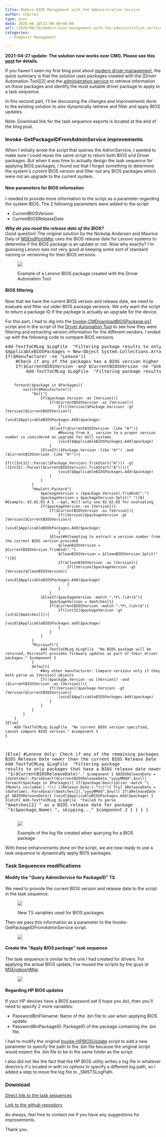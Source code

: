 ```yaml
---
title: Modern BIOS Management with the Administration Service
author: Charles
type: post
date: 2020-06-18T13:00:00+00:00
url: /2020/06/18/modern-bios-management-with-the-administration-service/
categories:
  - Endpoint Management

---
```

**2021-04-27 update: The solution now works over CMG. Please see this [post](https://sysmansquad.com/2021/04/27/updated-modern-driver-bios-management-with-cmg-support/) for details.**

If you haven't seen my first blog post about [modern driver management](https://www.sysmansquad.com/2020/05/15/modern-driver-management-with-the-administration-service/), the quick summary is that the solution uses packages created with the [Driver Automation Tool][2] and the [administration service](https://docs.microsoft.com/en-us/mem/configmgr/develop/adminservice/overview) to retrieve information on these packages and identify the most suitable driver package to apply in a task sequence.

In this second part, I'll be discussing the changes and improvements done to the existing solution to also dynamically retrieve and filter and apply BIOS updates.

Note: Download link for the task sequence exports is located at the end of the blog post.

### Invoke-GetPackageIDFromAdminService improvements

When I initially wrote the script that queries the AdminService, I wanted to make sure I could reuse the same script to return both BIOS and Driver packages. But when it was time to actually design the task sequence for applying BIOS packages, I found out that I forgot something to determine the system's current BIOS version and filter out any BIOS packages which were not an upgrade to the current system.

#### New parameters for BIOS information

I needed to provide more information to the script as a parameter regarding the system BIOS. The 2 following parameters were added to the script:

  * CurrentBIOSVersion
  * CurrentBIOSReleaseDate

**_Why do you need the release date of the BIOS?_**  
Good question! The original solution by the Nickolaj Andersen and Maurice Daly of [MSEndPointMgr](https://msendpointmgr.com/modern-bios-management/) uses the BIOS release date for Lenovo systems to determine if the BIOS package is an update or not. Now why exactly? I'm guessing Lenovo was not very good at keeping some sort of standard naming or versioning for their BIOS versions.<figure class="wp-block-image size-large">

![](image-2-1024x584.png) <figcaption>Example of a Lenovo BIOS package created with the Driver Automation Tool</figcaption></figure> 

#### BIOS filtering

Now that we have the current BIOS version and release date, we need to evaluate and filter out older BIOS package versions. We only want the script to return a package ID if the package is actually an upgrade for the device.

For this part, I had to dig into the [Invoke-CMDownloadBIOSPackage.ps1](https://github.com/MSEndpointMgr/ConfigMgr/blob/master/Operating%20System%20Deployment/BIOS/Invoke-CMDownloadBIOSPackage.ps1) script and in the script of the [Driver Automation Tool](https://github.com/maurice-daly/DriverAutomationTool/blob/master/Content/DriverAutomationTool.ps1) to see how they were filtering and extracting version information for the different vendors. I ended up with the following code to compare BIOS versions.

<div class="wp-block-codemirror-blocks-code-block code-block">
  <pre class="CodeMirror" data-setting="{"mode":"powershell","mime":"application/x-powershell","theme":"default","lineNumbers":true,"styleActiveLine":true,"lineWrapping":false,"readOnly":false,"languageLabel":"language","language":"PowerShell","modeName":"powershell"}">Add-TextToCMLog $LogFile  "Filtering package results to only BIOS packages that would be an upgrade to the current BIOS." $component 1
$ApplicableBIOSPackages = New-Object System.Collections.ArrayList
If($Manufacturer -ne "Lenovo"){
	#Check if any of the packages has a BIOS version higher than the current BIOS version
	If($CurrentBIOSVersion -and $CurrentBIOSVersion -ne "Unknown"){
		Add-TextToCMLog $LogFile  "Filtering package results to only packages that have a BIOS version higher than  `"$($CurrentBIOSVersion)`"" $component 1

		foreach($package in $Packages){
			switch($Manufacturer){
				"Dell"{
					If($package.Version -as [Version]){
						If($CurrentBIOSVersion -as [Version]){
							If(([Version]$Package.Version) -gt [Version]$CurrentBIOSVersion){
								[void]$ApplicableBIOSPackages.Add($package)
							}
						}ElseIf($CurrentBIOSVersion -like "A*"){
							#Moving from A__ version to a proper version number is considered an upgrade for Dell systems
							[void]$ApplicableBIOSPackages.Add($package)
						}
					}ElseIf(($Package.Version -like "A*") -and ($CurrentBIOSVersion -like "A*")){
						If(([Int32]::Parse(($Package.Version).TrimStart("A"))) -gt ([Int32]::Parse(($CurrentBIOSVersion).TrimStart("A")))){
							[void]$ApplicableBIOSPackages.Add($package)
						}
					}
				}
				"Hewlett-Packard"{
					$packageVersion = ($package.Version).TrimEnd(".")
					$packageVersion = $packageVersion.Split(" ")[0] #Example: 02.02.03 A 1 --&gt; Will only use 02.02.03 for evaluating
					If($packageVersion -as [Version]){
						If($CurrentBIOSVersion -as [Version]){
							If([Version]$packageVersion -gt [Version]$CurrentBIOSVersion){
								[void]$ApplicableBIOSPackages.Add($package)
							}
						}Else{#Attempting to extract a version number from the current BIOS version provided
							$CleanBIOSVersion = $CurrentBIOSVersion.TrimEnd(".")
							$CleanBIOSVersion = $CleanBIOSVersion.Split(" ")[0]
							If($CleanBIOSVersion -as [Version]){
								If([Version]$packageVersion -gt [Version]$CleanBIOSVersion){
									[void]$ApplicableBIOSPackages.Add($package)
								}
							}
						}
					}ElseIf($packageVersion -match ".*F\.(\d+)$"){
						$packageVersion = $matches[1]
						If($CurrentBIOSVersion -match ".*F\.(\d+)$"){
							If([int32]$packageVersion -gt [int32]$matches[1]){
								[void]$ApplicableBIOSPackages.add($package)
							}
						}
					}
				}
				"Microsoft"{
					Add-TextToCMLog $LogFile  "No BIOS package will be returned, Microsoft provides firmware updates as part of their driver packages." $component 2
				}
				default{
					#Any other manufacturer: Compare versions only if they both parse as [Version] objects
					If(($package.Version -as [Version]) -and ($CurrentBIOSVersion -as [Version])){
						If([Version]($package.Version) -gt [Version]$CurrentBIOSVersion){
							[void]$ApplicableBIOSPackages.Add($package)
						}
					}
				}
			}
		}
	}Else{
		Add-TextToCMLog $LogFile  "No current BIOS version specified, cannot compare BIOS version." $component 3
	}
}Else{
	#Lenovo Only: Check if any of the remaining packages have a BIOS Release Date newer than the current BIOS Release Date
	Add-TextToCMLog $LogFile  "Filtering package results to only packages that have a BIOS release date newer than `"$($CurrentBIOSReleaseDate)`"." $component 1
	$BIOSReleaseDate = [datetime]::ParseExact($CurrentBIOSReleaseDate,"yyyyMMdd",$null)
	foreach($package in $Packages){
		If($package.Description -match "\(Models included:(.*)\) \(Release Date:(.*)\)"){
			Try{
				$ReleaseDate = [datetime]::ParseExact($matches[2],"yyyyMMdd",$null)
				If($ReleaseDate -gt $BIOSReleaseDate){
					[void]$ApplicableBIOSPackages.Add($package)
				}
			}Catch{
				Add-TextToCMLog $LogFile  "Failed to parse `"$matches[2]`" as a BIOS release date for package `"$($package.Name)`", skipping..." $component 2
			}
		}
	}
}</pre>
</div><figure class="wp-block-image size-large">

![](image-6-1024x545.png) <figcaption>Example of the log file created when querying for a BIOS package</figcaption></figure> 

With these enhancements done on the script, we are now ready to use a task sequence to dynamically apply BIOS packages.

### Task Sequences modifications

#### Modify the "Query AdminService for PackageID" TS

We need to provide the current BIOS version and release date to the script in the task sequence.<figure class="wp-block-image size-large">

![](image-7-1024x743.png) <figcaption>New TS variables used for BIOS packages</figcaption></figure> 

Then we pass this information as a parameter to the Invoke-GetPackageIDFromAdminService script.<figure class="wp-block-image size-large">

![](image-8-1024x655.png) </figure> 

#### Create the "Apply BIOS package" task sequence

The task sequence is similar to the one I had created for drivers. For applying the actual BIOS update, I've reused the scripts by the guys at [MSEndpointMgr](https://msendpointmgr.com/).<figure class="wp-block-image size-large">

![](image-5-1024x820.png) </figure> 

#### Regarding HP BIOS updates

If your HP devices have a BIOS password set (I hope you do), then you'll need to specify 2 more variables:

  * PasswordBinFilename: Name of the .bin file to use when applying BIOS update
  * PasswordBinPackageID: PackageID of the package containing the .bin file.

I had to modify the original [Invoke-HPBIOSUpdate](https://github.com/MSEndpointMgr/ConfigMgr/blob/master/Operating%20System%20Deployment/BIOS/Invoke-HPBIOSUpdate.ps1) script to add a new parameter to specify the path to the .bin file because the original script would expect the .bin file to be in the same folder as the script.

I also did not like the fact that the HP BIOS utility writes a log file in whatever directory it's located in with no options to specify a different log path, so I added a step to move the log file to _SMSTSLogPath.

### Download

[Direct link to the task sequences](https://github.com/CharlesNRU/mdm-adminservice/raw/master/MDM-TS.zip)

[Link to the github repository](https://github.com/CharlesNRU/mdm-adminservice/raw/master/MDM-TS.zip)

As always, feel free to contact me if you have any suggestions for improvements.

Thank you.

